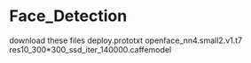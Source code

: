 # Face_Detection
download these files
deploy.prototxt
openface_nn4.small2.v1.t7
res10_300*300_ssd_iter_140000.caffemodel
